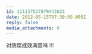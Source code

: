 ```yaml
---
id: 111137527879443023
date: 2012-05-15T07:39:00.000Z
reply: false
media_attachments: 0
---
```


对防腐成效满意吗 !!! ​​​​

